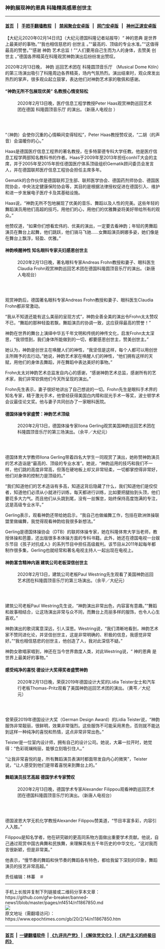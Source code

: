 ### 神韵展现神的恩典 科隆精英感恩创世主
------------------------

#### [首页](https://github.com/gfw-breaker/banned-news1/blob/master/README.md) &nbsp;&nbsp;|&nbsp;&nbsp; [手把手翻墙教程](https://github.com/gfw-breaker/guides/wiki) &nbsp;&nbsp;|&nbsp;&nbsp; [禁闻聚合安卓版](https://github.com/gfw-breaker/bn-android) &nbsp;&nbsp;|&nbsp;&nbsp; [网门安卓版](https://github.com/oGate2/oGate) &nbsp;&nbsp;|&nbsp;&nbsp; [神州正道安卓版](https://github.com/SzzdOgate/update) 



<div><p>
 【大纪元2020年02月14日讯】（大纪元德国科隆记者站报导）“
 <ok href="https://www.epochtimes.com/gb/tag/%E7%A5%9E%E7%9A%84%E6%81%A9%E5%85%B8.html">
  神的恩典
 </ok>
 是世界上最美好的事物。”“我也相信慈悲的
 <ok href="https://www.epochtimes.com/gb/tag/%E5%88%9B%E4%B8%96%E4%B8%BB.html">
  创世主
 </ok>
 。”“最高的、顶级的专业水准。”“这值得最高的赞誉。”“感谢
 <ok href="https://www.epochtimes.com/gb/tag/%E7%A5%9E%E9%9F%B5.html">
  神韵
 </ok>
 艺术总监！”“人们要用自己生而为人的身体，去赞美
 <ok href="https://www.epochtimes.com/gb/tag/%E5%88%9B%E4%B8%96%E4%B8%BB.html">
  创世主
 </ok>
 。”德国各界精英在科隆观赏神韵演出后纷纷发出赞叹。
</p>
<p>
 2020年2月13日晚，
 <ok href="https://www.epochtimes.com/gb/tag/%E7%A5%9E%E9%9F%B5.html">
  神韵
 </ok>
 巡回艺术团在
 <ok href="https://www.epochtimes.com/gb/tag/%E7%A7%91%E9%9A%86%E5%9C%86%E9%A1%B6%E9%9F%B3%E4%B9%90%E5%8E%85.html">
  科隆圆顶音乐厅
 </ok>
 （Musical Dome Köln）的第三场演出吸引了科隆周边各界精英，场内气氛热烈。演出结束时，观众席发出热烈的掌声，很多观众起立鼓掌，表达他们对神韵艺术家的敬佩和感谢。
</p>
<h4>
 “神韵无所不包展现优美” 名教授心情变轻松
</h4>
<figure class="wp-caption aligncenter" id="attachment_11867838" style="width: 450px">
 <ok href="http://i.epochtimes.com/assets/uploads/2020/02/200213180414976.jpg">
  <img alt="" class="wp-image-11867838 size-medium" src="http://i.epochtimes.com/assets/uploads/2020/02/200213180414976-450x300.jpg"/>
 </ok>
 <br/><figcaption class="wp-caption-text">
  2020年2月13日晚，医疗信息工程学教授Peter Haas观赏神韵巡回艺术团在德国
  <ok href="https://www.epochtimes.com/gb/tag/%E7%A7%91%E9%9A%86%E5%9C%86%E9%A1%B6%E9%9F%B3%E4%B9%90%E5%8E%85.html">
   科隆圆顶音乐厅
  </ok>
  的演出。（新唐人电视台 ）
 </figcaption><br/>
</figure><br/>
<p>
 “（神韵）会使你沉重的心情瞬间变得轻松”，Peter Haas教授赞叹说，“二胡（的声音）会温暖你的心。”
</p>
<p>
 Haas是德国医疗信息工程界的著名教授，在多特蒙德专科大学任教。他是医疗信息工程学两部知名教科书的作者。Haas于2009年至2013年担任conhIT大会的主席，并于2005年至2015年担任德国医疗体系顶级组织Gematik顾问委员会发言人，并在德国联邦医疗信息工程协会担任主席多年。
</p>
<p>
 Gematik的合作伙伴是德国联邦卫生部、联邦医学协会、德国药剂师协会、德国医院协会，中央法定健康保险协会等，其目的是根据法律授权促进在德国引入、维护和进一步发展电子医疗卡及其基础设施。
</p>
<p>
 Haas说，“神韵无所不包地展现了优美的音乐、舞蹈以及人性的完美。这些年轻的舞蹈演员用他们高超的技巧，用他们的心，用他们的优雅舞姿将美好带给所有的观众。”
</p>
<p>
 他赞叹道，“如果你们想看宏伟的、优美的演出，一定要去看神韵；年轻的男舞蹈演员在舞台上起舞，他们跳跃，他们骑马飞驰……女舞蹈演员婀娜多姿，她们像是在舞台上飘浮，轻盈、优雅。”
</p>
<h4>
 神韵唤醒神性 知名眼科专家夫妇感恩创世主
</h4>
<figure class="wp-caption aligncenter" id="attachment_11867996" style="width: 450px">
 <ok href="http://i.epochtimes.com/assets/uploads/2020/02/200213190228976.jpg">
  <img alt="" class="wp-image-11867996 size-medium" src="http://i.epochtimes.com/assets/uploads/2020/02/200213190228976-450x300.jpg"/>
 </ok>
 <br/><figcaption class="wp-caption-text">
  2020年2月13日晚，著名眼科专家Andreas Frohn教授和妻子、眼科医生Claudia Frohn观赏神韵巡回艺术团在德国科隆圆顶音乐厅的演出。（新唐人电视台）
 </figcaption><br/>
</figure><br/>
<p>
 观赏神韵后，德国著名眼科专家Andreas Frohn教授和妻子、眼科医生Claudia Frohn都非常激动。
</p>
<p>
 “我从不知道还能有这么美丽的呈现方式”，神韵全善全美的演出令Frohn太太赞叹不已，“舞蹈的那种轻盈若飘，舞蹈演员的协调一致，这应获得最高的赞誉！”
</p>
<p>
 神韵在世界的舞台上演绎中华五千年文明和传统的神传文化，启发Frohn太太深思，“我领悟到，我们身体所能做到的一切，都要感恩创世主，赞美创世主。”
</p>
<p>
 她认为，神韵是创世主在唤醒人们的神性，“我坚信是这样，每个人都可以用创世主所赐予的去行动。”她说，神韵艺术家在唤醒人们的神性，“他们拥有这样的天赋，用他们的身体去舞蹈，并在舞蹈中表达美好的事物。”
</p>
<p>
 Frohn太太对神韵艺术总监发自内心的感谢，“感谢神韵艺术总监，感谢所有的艺术家，我们非常钦佩他们今天所呈现的演出。”
</p>
<p>
 Frohn先生表示，妻子很好地讲出了自己想说的一切。Frohn先生是眼科手术界的知名专家，精于激光手术，他曾经获得美国白内障和屈光手术一等奖，波士顿学术会议最佳论文奖。他与妻子共同创办了一家眼科医院。
</p>
<h4>
 德国体操专家盛赞：神韵艺术顶级
</h4>
<figure class="wp-caption aligncenter" id="attachment_11867815" style="width: 450px">
 <ok href="http://i.epochtimes.com/assets/uploads/2020/02/200213180940976.jpg">
  <img alt="" class="wp-image-11867815 size-medium" src="http://i.epochtimes.com/assets/uploads/2020/02/200213180940976-450x300.jpg"/>
 </ok>
 <br/><figcaption class="wp-caption-text">
  2020年2月13日，德国体操专家Ilona Gerling观赏美国神韵巡回艺术团在科隆圆顶音乐厅的第三场演出。（余平／大纪元）
 </figcaption><br/>
</figure><br/>
<p>
 德国体育大学教师Ilona Gerling带着四名大学生一同观赏了演出，她称赞神韵演员的艺术造诣是“最高的、顶级的专业水准”。她说，“神韵运用的技巧和我们不一样，他们跳的高度非常高，但落在硬地板上却又非常轻柔，一切都掌控得非常好，他们对身体的控制力是顶级的。”
</p>
<p>
 “我们知道他们的艺术造诣有多高，知道这背后隐藏了什么，我们知道他们是佼佼者，知道他们必须从小就进行训练，每天都进行训练，比如要把腿抬到头顶，他们要花多大力气。而且他们从头跳到尾，没有一丝懈怠，始终保持高度饱满的专注，这是高级专业水平。”
</p>
<p>
 Gerling表示，观看神韵还带给她启示，“我自己也做编舞工作，包括在欧洲体操联盟里做编舞，我觉得观看神韵给我很多新想法。”
</p>
<p>
 Gerling是德国体操协会（DTB）的联邦体操专家，她在科隆体育大学当老师，教授体操和芭蕾，还出版很多本体操方面的专科书籍。此外，她还在德国电视一台娱乐节目《孩子对抗成人》的系列节目中担任高级裁判。该节目从2011年起每年都制作很多集，Gerling也就经常和著名电视主持人一起出现在电视上。
</p>
<h4>
 神韵富含精神内涵 建筑公司老板深信创世主
</h4>
<figure class="wp-caption aligncenter" id="attachment_11867521" style="width: 450px">
 <ok href="http://i.epochtimes.com/assets/uploads/2020/02/200213180929976.jpg">
  <img alt="" class="wp-image-11867521 size-medium" src="http://i.epochtimes.com/assets/uploads/2020/02/200213180929976-450x300.jpg"/>
 </ok>
 <br/><figcaption class="wp-caption-text">
  2020年2月13日，建筑公司老板Paul Westring先生观看了美国神韵巡回艺术团在科隆圆顶音乐厅的第三场演出。（余平／大纪元）
 </figcaption><br/>
</figure><br/>
<p>
 建筑公司老板Paul Westring先生说，“神韵演出非常出色，内容富有意趣。”“舞蹈和故事相结合，让这场演出非常与众不同，而舞台上亮丽多样的服饰，也令人心生喜欢。”
</p>
<p>
 神韵演出的歌词寓意深远，引人深思。Westring说，“我们清晰地看到，神韵艺术家不赞同进化论，并坚信创世主，这是非常明确的、积极的信息，我感觉非常好。”“我也相信慈悲的创世主，他创造了人，我对此深信不疑。”
</p>
<p>
 神韵女歌唱家唱到，神还在当今世界救度人类，对此Westring说，“
 <ok href="https://www.epochtimes.com/gb/tag/%E7%A5%9E%E7%9A%84%E6%81%A9%E5%85%B8.html">
  神的恩典
 </ok>
 是世界上最美好的事物。”
</p>
<h4>
 感受纯净的喜悦 德设计大奖得奖者盛赞神韵
</h4>
<figure class="wp-caption aligncenter" id="attachment_11867717" style="width: 450px">
 <ok href="http://i.epochtimes.com/assets/uploads/2020/02/200213182648976.jpg">
  <img alt="" class="wp-image-11867717 size-medium" src="http://i.epochtimes.com/assets/uploads/2020/02/200213182648976-450x300.jpg"/>
 </ok>
 <br/><figcaption class="wp-caption-text">
  2020年2月13日晚，荣获2019年德国设计大奖的Lidia Teister女士和汽车行老板Thomas-Pritz观看了美国神韵巡回艺术团的演出。（黄芩／大纪元）
 </figcaption><br/>
</figure><br/>
<p>
 曾荣获2019年德国设计大奖（German Design Award）的Lidia Teister说，“神韵服饰非常靓丽，很鲜明，效果非常强烈。这些服饰不可能采用黑色，否则就不能达到这样一种纯净的喜悦和热情，这点非常非常出色。”
</p>
<p>
 Teister是一位室内设计师，拥有自己的设计公司。她说，大幕一拉开时，她觉得：“色彩斑斓绚丽，能够立刻吸引住人。”
</p>
<p>
 “让我非常喜悦的是，所有舞蹈演员表演时都面带发自内心的微笑”，Teister说，“让人感受到他们是带着喜悦来到舞台上的。”
</p>
<h4>
 舞蹈演员技艺高超 德国学术专家赞叹
</h4>
<figure class="wp-caption aligncenter" id="attachment_11867544" style="width: 450px">
 <ok href="http://i.epochtimes.com/assets/uploads/2020/02/200213180420976.jpg">
  <img alt="" class="wp-image-11867544 size-medium" src="http://i.epochtimes.com/assets/uploads/2020/02/200213180420976-450x300.jpg"/>
 </ok>
 <br/><figcaption class="wp-caption-text">
  2020年2月13日晚，德国学术专家Alexander Filippou观看神韵巡回艺术团在德国科隆圆顶音乐厅的演出。（新唐人电视台）
 </figcaption><br/>
</figure><br/>
<p>
 德国波恩大学无机化学教授Alexander Filippou赞美道，“节目丰富多彩，内容引人入胜。”
</p>
<p>
 Filippou是知名学者，他在研究碳的更高同系物方面做出重要学术贡献。他说，自己通过观赏中国古典舞和民族舞，来理解具有五千年历史的中华文化，“这对我而言很新颖，但是非常美。”
</p>
<p>
 他表示，“慢节奏的舞蹈和快节奏的舞蹈各有特色，都给我留下深刻的印象，舞蹈演员的技艺非常高超。”
</p>
<p>
 责任编辑：林蓁　＃
</p>
</div>
<hr/>
手机上长按并复制下列链接或二维码分享本文章：<br/>
https://github.com/gfw-breaker/banned-news1/blob/master/pages/nf4514/n11867850.md <br/>
<a href='https://github.com/gfw-breaker/banned-news1/blob/master/pages/nf4514/n11867850.md'><img src='https://github.com/gfw-breaker/banned-news1/blob/master/pages/nf4514/n11867850.md.png'/></a> <br/>
原文地址（需翻墙访问）：https://www.epochtimes.com/gb/20/2/14/n11867850.htm


------------------------
#### [首页](https://github.com/gfw-breaker/banned-news1/blob/master/README.md) &nbsp;|&nbsp; [一键翻墙软件](https://github.com/gfw-breaker/nogfw/blob/master/README.md) &nbsp;| [《九评共产党》](https://github.com/gfw-breaker/9ping.md/blob/master/README.md#九评之一评共产党是什么) | [《解体党文化》](https://github.com/gfw-breaker/jtdwh.md/blob/master/README.md) | [《共产主义的终极目的》](https://github.com/gfw-breaker/gczydzjmd.md/blob/master/README.md)


<img src='http://gfw-breaker.win/banned-news/pages/nf4514/n11867850.md' width='0px' height='0px'/>